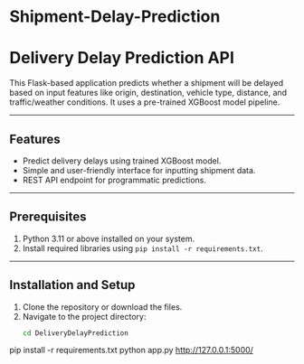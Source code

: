 # Shipment-Delay-Prediction
# Delivery Delay Prediction API

This Flask-based application predicts whether a shipment will be delayed based on input features like origin, destination, vehicle type, distance, and traffic/weather conditions. It uses a pre-trained XGBoost model pipeline.

---

## Features

- Predict delivery delays using trained XGBoost model.
- Simple and user-friendly interface for inputting shipment data.
- REST API endpoint for programmatic predictions.

---

## Prerequisites

1. Python 3.11 or above installed on your system.
2. Install required libraries using `pip install -r requirements.txt`.

---

## Installation and Setup

1. Clone the repository or download the files.
2. Navigate to the project directory:
   ```bash
   cd DeliveryDelayPrediction
pip install -r requirements.txt
python app.py
http://127.0.0.1:5000/
